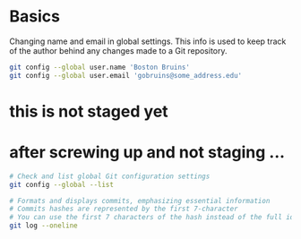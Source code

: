 # Basics

Changing name and email in global settings. This info is used to keep track of the author behind any changes made to a Git repository. 

```bash
git config --global user.name 'Boston Bruins'
git config --global user.email 'gobruins@some_address.edu'
```

# this is not staged yet
# after screwing up and not staging ...


```bash
# Check and list global Git configuration settings
git config --global --list
```


```bash
# Formats and displays commits, emphasizing essential information
# Commits hashes are represented by the first 7-character
# You can use the first 7 characters of the hash instead of the full identifier
git log --oneline
```